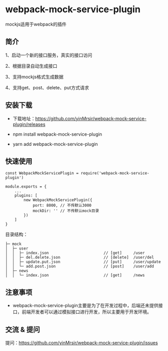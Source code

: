 # webpack-mock-service-plugin

mockjs适用于webpack的插件

## 简介

1、启动一个新的接口服务，真实的接口访问

2、根据目录自动生成接口

3、支持mockjs格式生成数据

4、支持get、post、delete、put方式请求

## 安装下载

- 下载地址：https://github.com/yinMrsir/webpack-mock-service-plugin/releases

- npm install webpack-mock-service-plugin

- yarn add webpack-mock-service-plugin

## 快速使用

```
const WebpackMockServicePlugin = require('webpack-mock-service-plugin')

module.exports = {
    ...
    plugins: [
        new WebpackMockServicePlugin({
            port: 8000, // 不传默认3000
            mockDir: '' // 不传默认mock目录
        })
    ]
}
```

目录结构：

```
├─ mock
│  ├─ user
│  │  ├─ index.json                        // [get]     /user
│  │  ├─ del.delete.json                   // [delete]  /user/del
│  │  ├─ update.put.json                   // [put]     /user/update
│  │  └─ add.post.json                     // [post]    /user/add
│  ├─ news
│  │  └─ index.json                        // [get]     /news
```

## 注意事项

- webpack-mock-service-plugin主要是为了在开发过程中，后端还未提供接口，前端开发者可以通过模拟接口进行开发，所以主要用于开发环境。

## 交流 & 提问

提问：https://github.com/yinMrsir/webpack-mock-service-plugin/issues
